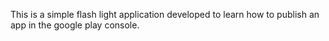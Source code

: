 This is a simple flash light application developed to learn how to publish an app in the google play console.

